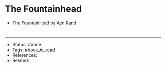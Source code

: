 # The Fountainhead
- The Fountainhead by [Ayn Rand](https://www.goodreads.com/author/show/432.Ayn_Rand)

#
---
- Status: #done
- Tags: #book_to_read 
- References:
- Related:
